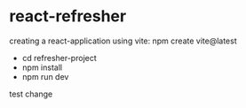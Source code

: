 # react-refresher

creating a react-application using vite:
npm create vite@latest

- cd refresher-project
- npm install
- npm run dev

test change